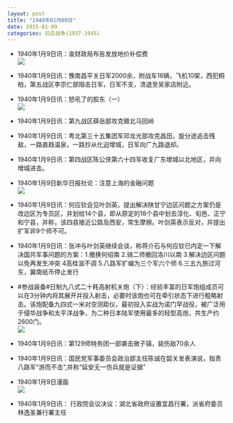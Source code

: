 ```yaml
---
layout: post
title: "1940年01月09日"
date: 2015-01-09
categories: 抗日战争(1937-1945)
---
```


<meta name="referrer" content="no-referrer" />

- 1940年1月9日讯：渝财政局布告发放地价补偿费 <br/><img src="https://ww3.sinaimg.cn/large/aca367d8jw1eo3n221h8oj20300cht91.jpg" />

- 1940年1月9日讯：豫南昌平关日军2000余，附战车16辆，飞机10架，西犯桐柏，第五战区李宗仁部阻击日军，日军不支，溃退至吴家店附近。 

- 1940年1月9日讯：怒吼了的胶东（一） <br/><img src="https://ww2.sinaimg.cn/large/aca367d8jw1eo3lc10gxnj20k01d4aqq.jpg" />

- 1940年1月9日讯：第九战区薛岳部攻克赣北马回岭 

- 1940年1月9日讯：粤北第三十五集团军邓龙光部攻克昌田，旋分途追击残敌，一路直趋温泉，一路抄从化迫增城，日军向广九路退却。 

- 1940年1月9日讯：第四战区陈公侠第六十四军收复广东增城以北地区，并向增城进击。 

- 1940年1月9日新华日报社论：注意上海的金融问题 <br/><img src="https://ww3.sinaimg.cn/large/aca367d8jw1eo35pkwepbj21060fmjwp.jpg" />

- 1940年1月9日讯：何应钦会见叶剑英，提出解决陕甘宁边区问题之方案仍是改边区为专员区，并划给14个县，即从原定的18个县中划去淳化、旬邑、正宁和宁县，并称，该四县接近公路及西安，常生摩擦。叶剑英表示反对，并提出扩军非9个师不可。 

- 1940年1月9日讯：张冲与叶剑英继续会谈，称蒋介石与何应钦已内定一下解决国共军事问题的方案：1.撤换何绍南 2.骑二师撤回洛川以南 3.解决边区问题以免再发生冲突 4高桂滋不调 5.八路军扩编为三个军六个师 6.三五九旅过河东，冀南纸币停止发行 

- #参战装备#日制九八式二十粍高射机关炮（下）：经验丰富的日军炮组成员可以在3分钟内将其展开并投入射击，必要时该炮也可在牵引状态下进行粗略射击。该炮配备九四式一米对空测距仪，最初投入实战为诺门罕战役，被广泛用于侵华战争和太平洋战争，为二种日本陆军使用最多的轻型高炮，共生产约2600门。 <br/><img src="https://ww1.sinaimg.cn/large/aca367d8jw1eo31ee8b7pj20em0rzq7s.jpg" />

- 1940年1月9日讯：第129师特务团一部袭击微子镇，毙伤敌70余人 

- 1940年1月9日讯：国民党军事委员会政治部主任陈诚在韶关发表演说，指责八路军“游而不击”,并称“延安无一伤兵就是证据” 

- 1940年1月9日漫画 <br/><img src="https://ww2.sinaimg.cn/large/aca367d8jw1eo2x1r7tznj20dx0caq47.jpg" />

- 1940年1月9日讯： 行政院会议决议：湖北省政府设置宜昌行署，派省府委员林逸圣兼行署主任 

